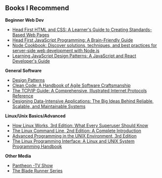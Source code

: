 ## Books I Recommend

**Beginner Web Dev**

- [Head First HTML and CSS: A Learner's Guide to Creating Standards-Based Web Pages](https://www.amazon.com/Head-First-HTML-CSS-Standards-Based/dp/0596159900/ref=sr_1_1?keywords=head+first+html+css&qid=1698107461&sr=8-1)
- [Head First JavaScript Programming: A Brain-Friendly Guide](https://www.amazon.com/Head-First-JavaScript-Programming-Brain-Friendly/dp/144934013X/ref=sr_1_1?keywords=head+first+javascript&qid=1698107466&sr=8-1)
- [Node Cookbook: Discover solutions, techniques, and best practices for server-side web development with Node.js](https://www.amazon.com/Node-Cookbook-techniques-server-side-development/dp/1838558756/ref=sr_1_21?keywords=node+js&qid=1698107484&sr=8-21)
- [Learning JavaScript Design Patterns: A JavaScript and React Developer's Guide](https://www.amazon.com/Learning-JavaScript-Design-Patterns-Developers/dp/1098139879/ref=sr_1_1?keywords=javascript+design+patterns&qid=1698107503&sr=8-1)

**General Software**

- [Design Patterns](https://www.amazon.com/Design-Patterns-Elements-Reusable-Object-Oriented/dp/9332555400/ref=sr_1_15?crid=JRYUV28K3V20&keywords=gang+of+four+design+patterns+book&qid=1698107535&sprefix=gang+design+patterns%2Caps%2C197&sr=8-15)
- [Clean Code: A Handbook of Agile Software Craftsmanship](https://www.amazon.com/Clean-Code-Handbook-Software-Craftsmanship/dp/0132350882/ref=sr_1_1?keywords=uncle+bob+clean+code&qid=1698107571&sr=8-1)
- [The TCP/IP Guide: A Comprehensive, Illustrated Internet Protocols Reference](https://www.amazon.com/TCP-Guide-Comprehensive-Illustrated-Protocols/dp/159327047X/ref=sr_1_1?keywords=tcp+ip&qid=1698107683&sr=8-1)
- [ Designing Data-Intensive Applications: The Big Ideas Behind Reliable, Scalable, and Maintainable Systems](https://www.amazon.com/Designing-Data-Intensive-Applications-Reliable-Maintainable/dp/1449373321/ref=sr_1_1?keywords=designing+data+intensive+applications&qid=1698107751&sr=8-1)

**Linux/Unix Basics/Advanced**

- [How Linux Works, 3rd Edition: What Every Superuser Should Know](https://www.amazon.com/How-Linux-Works-Brian-Ward/dp/1718500408/ref=sr_1_1?keywords=linux+brian+ward&qid=1698107581&sr=8-1)
- [The Linux Command Line, 2nd Edition: A Complete Introduction](https://www.amazon.com/Linux-Command-Line-2nd-Introduction/dp/1593279523/ref=sr_1_2?keywords=command+line&qid=1698107592&sr=8-2)
- [Advanced Programming in the UNIX Environment, 3rd Edition](https://www.amazon.com/Advanced-Programming-UNIX-Environment-3rd/dp/0321637739/ref=sr_1_1?keywords=advanced+programming+in+the+unix+environment&qid=1698108027&sr=8-1)
- [The Linux Programming Interface: A Linux and UNIX System Programming Handbook](https://www.amazon.com/Linux-Programming-Interface-System-Handbook/dp/1593272200/ref=sr_1_1?crid=OP89IIH349LC&keywords=the+linux+programming+interface&qid=1698107646&sprefix=the+linux+programm%2Caps%2C152&sr=8-1)

**Other Media**

- [Pantheon -TV Show](https://www.imdb.com/title/tt11680642/?ref_=fn_al_tt_1)
- [The Blade Runner Series](https://www.imdb.com/find/?s=all&q=blade%20runner)
